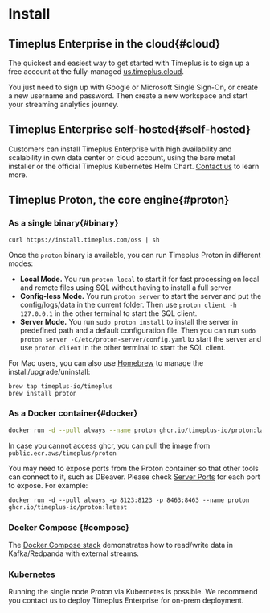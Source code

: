 # Install

## Timeplus Enterprise in the cloud{#cloud}

The quickest and easiest way to get started with Timeplus is to sign up a free account at the fully-managed [us.timeplus.cloud](https://us.timeplus.cloud).

You just need to sign up with Google or Microsoft Single Sign-On, or create a new username and password. Then create a new workspace and start your streaming analytics journey.

## Timeplus Enterprise self-hosted{#self-hosted}

Customers can install Timeplus Enterprise with high availability and scalability in own data center or cloud account, using the bare metal installer or the official Timeplus Kubernetes Helm Chart. [Contact us](mailto:info@timeplus.com) to learn more.

## Timeplus Proton, the core engine{#proton}

### As a single binary{#binary}

```shell
curl https://install.timeplus.com/oss | sh
```

Once the `proton` binary is available, you can run Timeplus Proton in different modes:

- **Local Mode.** You run `proton local` to start it for fast processing on local and remote files using SQL without having to install a full server
- **Config-less Mode.** You run `proton server` to start the server and put the config/logs/data in the current folder. Then use `proton client -h 127.0.0.1` in the other terminal to start the SQL client.
- **Server Mode.** You run `sudo proton install` to install the server in predefined path and a default configuration file. Then you can run `sudo proton server -C/etc/proton-server/config.yaml` to start the server and use `proton client` in the other terminal to start the SQL client.

For Mac users, you can also use [Homebrew](https://brew.sh/) to manage the install/upgrade/uninstall:

```shell
brew tap timeplus-io/timeplus
brew install proton
```

### As a Docker container{#docker}

```bash
docker run -d --pull always --name proton ghcr.io/timeplus-io/proton:latest
```

In case you cannot access ghcr, you can pull the image from `public.ecr.aws/timeplus/proton`

You may need to expose ports from the Proton container so that other tools can connect to it, such as DBeaver. Please check [Server Ports](proton-ports) for each port to expose. For example:

```shell
docker run -d --pull always -p 8123:8123 -p 8463:8463 --name proton ghcr.io/timeplus-io/proton:latest
```

### Docker Compose {#compose}

The [Docker Compose stack](https://github.com/timeplus-io/proton/tree/develop/examples/ecommerce) demonstrates how to read/write data in Kafka/Redpanda with external streams.

### Kubernetes

Running the single node Proton via Kubernetes is possible. We recommend you contact us to deploy Timeplus Enterprise for on-prem deployment.
